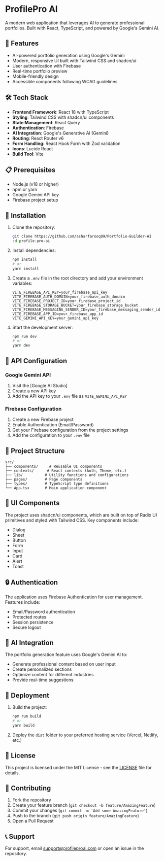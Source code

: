 # ProfilePro AI

A modern web application that leverages AI to generate professional portfolios. Built with React, TypeScript, and powered by Google's Gemini AI.

## 🚀 Features

- AI-powered portfolio generation using Google's Gemini
- Modern, responsive UI built with Tailwind CSS and shadcn/ui
- User authentication with Firebase
- Real-time portfolio preview
- Mobile-friendly design
- Accessible components following WCAG guidelines

## 🛠️ Tech Stack

- **Frontend Framework**: React 18 with TypeScript
- **Styling**: Tailwind CSS with shadcn/ui components
- **State Management**: React Query
- **Authentication**: Firebase
- **AI Integration**: Google's Generative AI (Gemini)
- **Routing**: React Router v6
- **Form Handling**: React Hook Form with Zod validation
- **Icons**: Lucide React
- **Build Tool**: Vite

## 📋 Prerequisites

- Node.js (v18 or higher)
- npm or yarn
- Google Gemini API key
- Firebase project setup

## 🚀 Installation

1. Clone the repository:

   ```bash
   git clone https://github.com/asharfarooq09/Portfolio-Builder-AI
   cd profile-pro-ai
   ```

2. Install dependencies:

   ```bash
   npm install
   # or
   yarn install
   ```

3. Create a `.env` file in the root directory and add your environment variables:

   ```env
   VITE_FIREBASE_API_KEY=your_firebase_api_key
   VITE_FIREBASE_AUTH_DOMAIN=your_firebase_auth_domain
   VITE_FIREBASE_PROJECT_ID=your_firebase_project_id
   VITE_FIREBASE_STORAGE_BUCKET=your_firebase_storage_bucket
   VITE_FIREBASE_MESSAGING_SENDER_ID=your_firebase_messaging_sender_id
   VITE_FIREBASE_APP_ID=your_firebase_app_id
   VITE_GEMINI_API_KEY=your_gemini_api_key
   ```

4. Start the development server:
   ```bash
   npm run dev
   # or
   yarn dev
   ```

## 🔑 API Configuration

### Google Gemini API

1. Visit the [Google AI Studio]
2. Create a new API key
3. Add the API key to your `.env` file as `VITE_GEMINI_API_KEY`

### Firebase Configuration

1. Create a new Firebase project
2. Enable Authentication (Email/Password)
3. Get your Firebase configuration from the project settings
4. Add the configuration to your `.env` file

## 📁 Project Structure

```
src/
├── components/     # Reusable UI components
├── contexts/      # React contexts (Auth, Theme, etc.)
├── lib/          # Utility functions and configurations
├── pages/        # Page components
├── types/        # TypeScript type definitions
└── App.tsx       # Main application component
```

## 🎨 UI Components

The project uses shadcn/ui components, which are built on top of Radix UI primitives and styled with Tailwind CSS. Key components include:

- Dialog
- Sheet
- Button
- Form
- Input
- Card
- Alert
- Toast

## 🔒 Authentication

The application uses Firebase Authentication for user management. Features include:

- Email/Password authentication
- Protected routes
- Session persistence
- Secure logout

## 🤖 AI Integration

The portfolio generation feature uses Google's Gemini AI to:

- Generate professional content based on user input
- Create personalized sections
- Optimize content for different industries
- Provide real-time suggestions

## 🚀 Deployment

1. Build the project:

   ```bash
   npm run build
   # or
   yarn build
   ```

2. Deploy the `dist` folder to your preferred hosting service (Vercel, Netlify, etc.)

## 📝 License

This project is licensed under the MIT License - see the [LICENSE](LICENSE) file for details.

## 🤝 Contributing

1. Fork the repository
2. Create your feature branch (`git checkout -b feature/AmazingFeature`)
3. Commit your changes (`git commit -m 'Add some AmazingFeature'`)
4. Push to the branch (`git push origin feature/AmazingFeature`)
5. Open a Pull Request

## 📞 Support

For support, email support@profileproai.com or open an issue in the repository.
